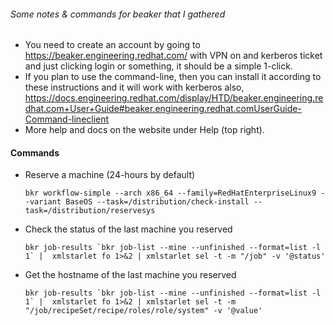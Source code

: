 ###### Some notes & commands for beaker that I gathered

* You need to create an account by going to https://beaker.engineering.redhat.com/ with VPN on and kerberos ticket and just clicking login or something, it should be a  simple 1-click.
* If you plan to use the command-line, then you can install it according to  these instructions and it will work with kerberos also, https://docs.engineering.redhat.com/display/HTD/beaker.engineering.redhat.com+User+Guide#beaker.engineering.redhat.comUserGuide-Command-lineclient
* More help and docs on the website under Help (top right).

#### Commands 

- Reserve a machine (24-hours by default)

  `bkr workflow-simple --arch x86_64 --family=RedHatEnterpriseLinux9 --variant BaseOS --task=/distribution/check-install --task=/distribution/reservesys`

- Check the status of the last machine you reserved

  ``bkr job-results `bkr job-list --mine --unfinished --format=list -l 1` |  xmlstarlet fo 1>&2 | xmlstarlet sel -t -m "/job" -v '@status'``

- Get the hostname of the last machine you reserved

  ``bkr job-results `bkr job-list --mine --unfinished --format=list -l 1` |  xmlstarlet fo 1>&2 | xmlstarlet sel -t -m  "/job/recipeSet/recipe/roles/role/system" -v '@value'``

